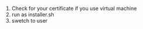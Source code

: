 1. Check for your certificate if you use virtual machine
2. run as installer.sh
3. swetch to user 

